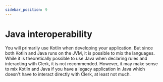 ```yaml
---
sidebar_position: 9
---
```


# Java interoperability

You will primarily use Kotlin when developing your application. But since both Kotlin and Java runs
on the JVM, it is possible to mix the languages. While it is theoretically possible to use Java when
declaring rules and interacting with Clerk, it is not recommended. However, it may make sense
to mix Kotlin and Java if you have a legacy application in Java which doesn't have to interact directly with 
Clerk, at least not much.
